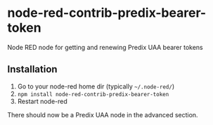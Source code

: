 # node-red-contrib-predix-bearer-token
Node RED node for getting and renewing Predix UAA bearer tokens

## Installation

1. Go to your node-red home dir (typically `~/.node-red/`)
2. `npm install node-red-contrib-predix-bearer-token`
3. Restart node-red

There should now be a Predix UAA node in the advanced section.
